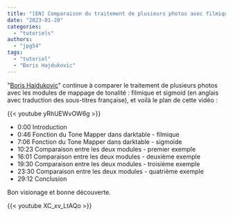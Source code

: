 ```yaml
---
title: "[EN] Comparaison du traitement de plusieurs photos avec filmique et sigmoid"
date: "2023-01-20"
categories:
  - "tutoriels"
authors:
  - "jpg54" 
tags:
  - "tutoriel"
  - "Boris Hajdukovic"
---
```

"[Boris Hajdukovic](https://www.youtube.com/@s7habo)" continue à comparer le traitement de plusieurs photos avec les modules de mappage de tonalité : filmique et sigmoid (en anglais avec 
traduction des sous-titres française), et voilà le plan de cette vidéo :

{{< youtube yRhUEWvOW6g >}}

- 0:00 Introduction 
- 0:46 Fonction du Tone Mapper dans darktable - filmique
- 7:06 Fonction du Tone Mapper dans darktable - sigmoïde
- 10:23 Comparaison entre les deux modules - premier exemple 
- 16:01 Comparaison entre les deux modules - deuxième exemple 
- 19:30 Comparaison entre les deux modules - troisième exemple 
- 23:30 Comparaison entre les deux modules - quatrième exemple 
- 29:12 Conclusion

Bon visionage et bonne découverte.

{{< youtube XC_xv_LtAQo >}}

